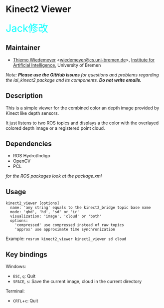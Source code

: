 # Kinect2 Viewer

<font color=#00ffff size=6> Jack修改 </font> 

## Maintainer



- [Thiemo Wiedemeyer](https://ai.uni-bremen.de/team/thiemo_wiedemeyer) <<wiedemeyer@cs.uni-bremen.de>>, [Institute for Artificial Intelligence](http://ai.uni-bremen.de/), University of Bremen

*Note:* ***Please use the GitHub issues*** *for questions and problems regarding the iai_kinect2 package and its components.* ***Do not write emails.***

## Description

This is a simple viewer for the combined color an depth image provided by Kinect like depth sensors.

It just listens to two ROS topics and displays a the color with the overlayed colored depth image or a registered point cloud.

## Dependencies

- ROS Hydro/Indigo
- OpenCV
- PCL

*for the ROS packages look at the package.xml*

## Usage

```
kinect2_viewer [options]
  name: 'any string' equals to the kinect2_bridge topic base name
  mode: 'qhd', 'hd', 'sd' or 'ir'
  visualization: 'image', 'cloud' or 'both'
  options:
    'compressed' use compressed instead of raw topics
    'approx' use approximate time synchronization
```

Example: `rosrun kinect2_viewer kinect2_viewer sd cloud`

## Key bindings

Windows:
- `ESC`, `q`: Quit
- `SPACE`, `s`: Save the current image, cloud in the current directory

Terminal:
- `CRTL`+`c`: Quit
